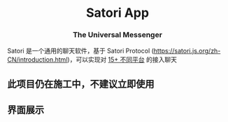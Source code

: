 <div align=center>
<h1>Satori App</h1>
<h3>The Universal Messenger</h3>
</div>

Satori 是一个通用的聊天软件，基于 Satori Protocol (https://satori.js.org/zh-CN/introduction.html)，可以实现对 [15+ 不同平台](https://satori.js.org/zh-CN/introduction.html) 的接入聊天

## 此项目仍在施工中，不建议立即使用

## 界面展示

